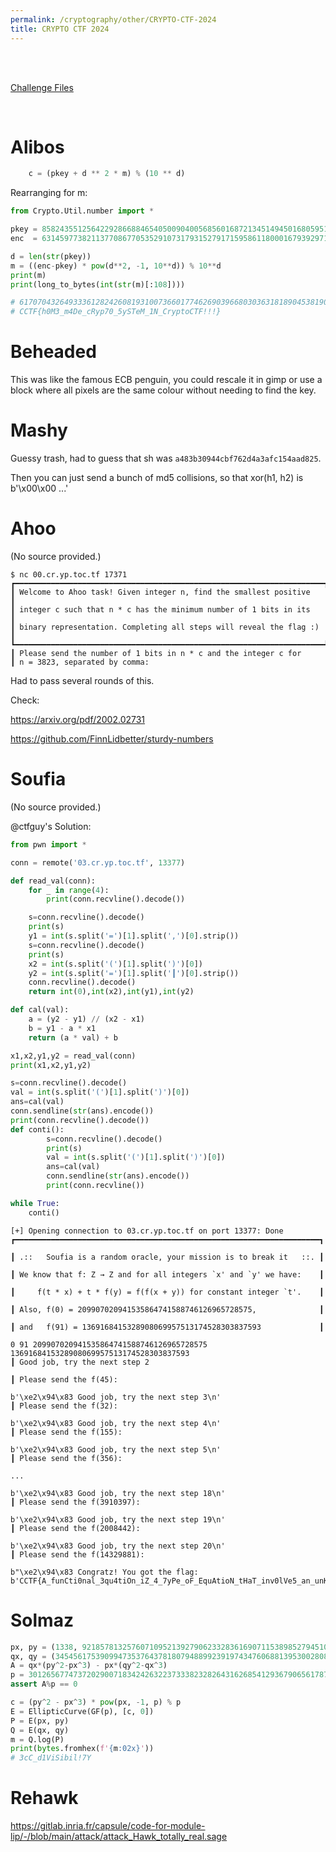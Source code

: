 ```yaml
---
permalink: /cryptography/other/CRYPTO-CTF-2024
title: CRYPTO CTF 2024
---
```


<br>
<br>

[Challenge Files](https://github.com/Connor-McCartney/CTF_Files/tree/main/2024/CRYPTO%20CTF)

<br>

# Alibos

```python
	c = (pkey + d ** 2 * m) % (10 ** d)
```

Rearranging for m:

```python
from Crypto.Util.number import *

pkey = 8582435512564229286688465405009040056856016872134514945016805951785759509953023638490767572236748566493023965794194297026085882082781147026501124183913218900918532638964014591302221504335115379744625749001902791287122243760312557423006862735120339132655680911213722073949690947638446354528576541717311700749946777
enc  = 6314597738211377086770535291073179315279171595861180001679392971498929017818237394074266448467963648845725270238638741470530326527225591470945568628357663345362977083408459035746665948779559824189070193446347235731566688204757001867451307179564783577100125355658166518394135392082890798973020986161756145194380336

d = len(str(pkey))
m = ((enc-pkey) * pow(d**2, -1, 10**d)) % 10**d
print(m)
print(long_to_bytes(int(str(m)[:108])))

# 6170704326493336128242608193100736601774626903966803036318189045381903593682775829229200905376968543264526051111111111111111111111111111111111111111111111111111111111111111111111111111111111111111111111111111111111111111111111111111111111111111111111111111111111111111111111111111111111111111111111111111111111111
# CCTF{h0M3_m4De_cRyp70_5ySTeM_1N_CryptoCTF!!!}
```


# Beheaded

This was like the famous ECB penguin, you could rescale it in gimp or use a block where all pixels are the same colour without needing to find the key. 

# Mashy

Guessy trash, had to guess that sh was `a483b30944cbf762d4a3afc154aad825`. 

Then you can just send a bunch of md5 collisions, so that xor(h1, h2) is b'\x00\x00 ...'

# Ahoo

(No source provided.)

```
$ nc 00.cr.yp.toc.tf 17371
┏━━━━━━━━━━━━━━━━━━━━━━━━━━━━━━━━━━━━━━━━━━━━━━━━━━━━━━━━━━━━━━━━━━━━━┓
┃ Welcome to Ahoo task! Given integer n, find the smallest positive   ┃
┃ integer c such that n * c has the minimum number of 1 bits in its   ┃
┃ binary representation. Completing all steps will reveal the flag :) ┃
┗━━━━━━━━━━━━━━━━━━━━━━━━━━━━━━━━━━━━━━━━━━━━━━━━━━━━━━━━━━━━━━━━━━━━━┛
┃ Please send the number of 1 bits in n * c and the integer c for
┃ n = 3823, separated by comma: 
```

Had to pass several rounds of this.

Check:

<https://arxiv.org/pdf/2002.02731>

<https://github.com/FinnLidbetter/sturdy-numbers>



# Soufia

(No source provided.)

@ctfguy's Solution:

```python
from pwn import *

conn = remote('03.cr.yp.toc.tf', 13377)

def read_val(conn):
    for _ in range(4):
        print(conn.recvline().decode())

    s=conn.recvline().decode()
    print(s)
    y1 = int(s.split('=')[1].split(',')[0].strip())
    s=conn.recvline().decode()
    print(s)
    x2 = int(s.split('(')[1].split(')')[0])
    y2 = int(s.split('=')[1].split('┃')[0].strip())
    conn.recvline().decode()
    return int(0),int(x2),int(y1),int(y2)

def cal(val):
    a = (y2 - y1) // (x2 - x1)
    b = y1 - a * x1
    return (a * val) + b

x1,x2,y1,y2 = read_val(conn)
print(x1,x2,y1,y2)

s=conn.recvline().decode()
val = int(s.split('(')[1].split(')')[0])
ans=cal(val)
conn.sendline(str(ans).encode())
print(conn.recvline().decode())
def conti():
        s=conn.recvline().decode()
        print(s)
        val = int(s.split('(')[1].split(')')[0])
        ans=cal(val)
        conn.sendline(str(ans).encode())
        print(conn.recvline())

while True:
    conti()
```

```
[+] Opening connection to 03.cr.yp.toc.tf on port 13377: Done
┏━━━━━━━━━━━━━━━━━━━━━━━━━━━━━━━━━━━━━━━━━━━━━━━━━━━━━━━━━━━━━━━━━━━━┓

┃ .::   Soufia is a random oracle, your mission is to break it   ::. ┃

┃ We know that f: Z → Z and for all integers `x' and `y' we have:    ┃

┃     f(t * x) + t * f(y) = f(f(x + y)) for constant integer `t'.    ┃

┃ Also, f(0) = 209907020941535864741588746126965728575,              ┃

┃ and   f(91) = 1369168415328908069957513174528303837593             ┃

0 91 209907020941535864741588746126965728575 1369168415328908069957513174528303837593
┃ Good job, try the next step 2

┃ Please send the f(45):

b'\xe2\x94\x83 Good job, try the next step 3\n'
┃ Please send the f(32):

b'\xe2\x94\x83 Good job, try the next step 4\n'
┃ Please send the f(155):

b'\xe2\x94\x83 Good job, try the next step 5\n'
┃ Please send the f(356):

...

b'\xe2\x94\x83 Good job, try the next step 18\n'
┃ Please send the f(3910397):

b'\xe2\x94\x83 Good job, try the next step 19\n'
┃ Please send the f(2008442):

b'\xe2\x94\x83 Good job, try the next step 20\n'
┃ Please send the f(14329881):

b"\xe2\x94\x83 Congratz! You got the flag: b'CCTF{A_funCti0nal_3qu4tiOn_iZ_4_7yPe_oF_EquAtioN_tHaT_inv0lVe5_an_unKnOwn_funCt!on_r4tH3r_thAn_juS7_vArIabl3s!!}'\n"
```

# Solmaz

```python
px, py = (1338, 9218578132576071095213927906233283616907115389852794510465118810355739314264)
qx, qy = (3454561753909947353764378180794889923919743476068813953002808647958908878895, 17267599534808803050751150297274989016063324917454246976792837120400888025519)
A = qx*(py^2-px^3) - px*(qy^2-qx^3)
p = 30126567747372029007183424263223733382328264316268541293679065617875255137317
assert A%p == 0

c = (py^2 - px^3) * pow(px, -1, p) % p
E = EllipticCurve(GF(p), [c, 0])
P = E(px, py)
Q = E(qx, qy)
m = Q.log(P)
print(bytes.fromhex(f'{m:02x}'))
# 3cC_d1ViSibil!7Y
```


# Rehawk

<https://gitlab.inria.fr/capsule/code-for-module-lip/-/blob/main/attack/attack_Hawk_totally_real.sage>

